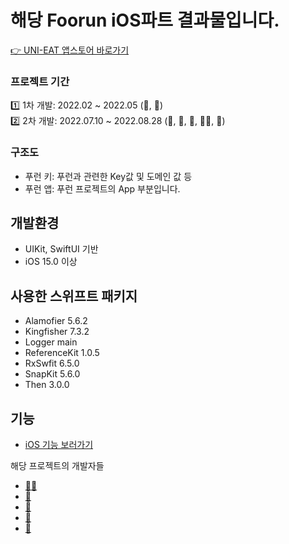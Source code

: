 # 해당 Foorun iOS파트 결과물입니다.

[👉 UNI-EAT 앱스토어 바로가기](https://apps.apple.com/app/uni-eat/id1642037820)

### 프로젝트 기간
 
 1️⃣ 1차 개발: 2022.02 ~ 2022.05 (🐣, 🐰) <br>
 2️⃣ 2차 개발: 2022.07.10 ~ 2022.08.28 (🐰, 🐯, 🐣, 🐻‍❄️, 🐸)

### 구조도

 - 푸런 키: 푸런과 관련한 Key값 및 도메인 값 등
 - 푸런 앱: 푸런 프로젝트의 App 부분입니다.
 
 
## 개발환경

- UIKit, SwiftUI 기반
- iOS 15.0 이상


## 사용한 스위프트 패키지

- Alamofier 5.6.2
- Kingfisher 7.3.2
- Logger main
- ReferenceKit 1.0.5
- RxSwfit 6.5.0
- SnapKit 5.6.0
- Then 3.0.0


## 기능

- [iOS 기능 보러가기](https://www.notion.so/iOS-22f42812235140698bac0478ae987b83)


해당 프로젝트의 개발자들
 - [🐻‍❄️](https://github.com/lgvv)
 - [🐰](https://github.com/k-nh)
 - [🐯](https://github.com/gnjs224)
 - [🐣](https://github.com/heejin342)
 - [🐸](https://github.com/ssyoun4092)
